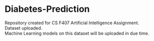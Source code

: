 # Diabetes-Prediction
Repository created for CS F407 Artificial Intelligence Assignment.  
Dataset uploaded.  
Machine Learning models on this dataset will be uploaded in due time.

